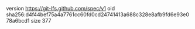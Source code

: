 version https://git-lfs.github.com/spec/v1
oid sha256:d4f44bef75a4a7761cc60fd0cd24741413a688c328e8afb9fd6e93e078a6bcd1
size 377
